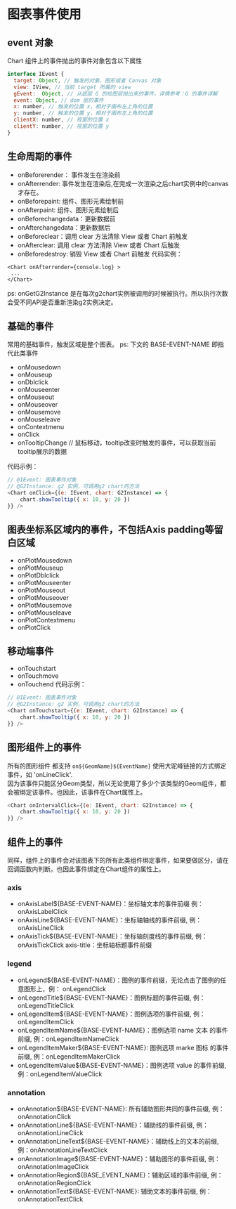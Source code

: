 # 图表事件使用



## event 对象
Chart 组件上的事件抛出的事件对象包含以下属性
```js
interface IEvent {
  target: Object, // 触发的对象，图形或者 Canvas 对象
  view: IView, // 当前 target 所属的 view
  gEvent:  Object, // 从底层 G 的绘图层抛出来的事件，详情参考：G 的事件详解
  event: Object, // dom 层的事件
  x: number, // 触发的位置 x，相对于画布左上角的位置
  y: number, // 触发的位置 y，相对于画布左上角的位置
  clientX: number, // 视窗的位置 x
  clientY: number, // 视窗的位置 y
}
```

## 生命周期的事件
- onBeforerender： 事件发生在渲染前
- onAfterrender: 事件发生在渲染后,在完成一次渲染之后chart实例中的canvas才存在。
- onBeforepaint: 组件、图形元素绘制前
- onAfterpaint: 组件、图形元素绘制后
- onBeforechangedata：更新数据前
- onAfterchangedata：更新数据后
- onBeforeclear：调用 clear 方法清除 View 或者 Chart 前触发
- onAfterclear:  调用 clear 方法清除 View 或者 Chart 后触发
- onBeforedestroy: 销毁 View 或者 Chart 前触发
代码实例：
```
<Chart onAfterrender={console.log} >
 ...
</Chart>
```
ps: onGetG2Instance 是在每次g2chart实例被调用的时候被执行。所以执行次数会受不同API是否重新渲染g2实例决定。

## 基础的事件
常用的基础事件，触发区域是整个图表。
ps: 下文的 BASE-EVENT-NAME 即指代此类事件
- onMousedown
- onMouseup
- onDblclick
- onMouseenter
- onMouseout
- onMouseover
- onMousemove
- onMouseleave
- onContextmenu
- onClick
- onTooltipChange // 鼠标移动，tooltip改变时触发的事件，可以获取当前tooltip展示的数据

代码示例：
```js
// @IEvent: 图表事件对象
// @G2Instance: g2 实例，可调用g2 chart的方法
<Chart onClick={(e: IEvent, chart: G2Instance) => {
    chart.showTooltip({ x: 10, y: 20 })
}} />
```
## 图表坐标系区域内的事件，不包括Axis padding等留白区域
- onPlotMousedown
- onPlotMouseup
- onPlotDblclick
- onPlotMouseenter
- onPlotMouseout
- onPlotMouseover
- onPlotMousemove
- onPlotMouseleave
- onPlotContextmenu
- onPlotClick

## 移动端事件
- onTouchstart
- onTouchmove
- onTouchend
代码示例：
```js
// @IEvent: 图表事件对象
// @G2Instance: g2 实例，可调用g2 chart的方法
<Chart onTouchstart={(e: IEvent, chart: G2Instance) => {
    chart.showTooltip({ x: 10, y: 20 })
}} />
```

## 图形组件上的事件
所有的图形组件 都支持 `on${GeomName}${EventName}` 使用大驼峰链接的方式绑定事件，如 'onLineClick'.  
因为该事件只能区分Geom类型，所以无论使用了多少个该类型的Geom组件，都会被绑定该事件。也因此，该事件在Chart属性上。
```js
<Chart onIntervalClick={(e: IEvent, chart: G2Instance) => {
    chart.showTooltip({ x: 10, y: 20 })
}} />
```

## 组件上的事件
同样，组件上的事件会对该图表下的所有此类组件绑定事件，如果要做区分，请在回调函数内判断。也因此事件绑定在Chart组件的属性上。
### axis
- onAxisLabel${BASE-EVENT-NAME}：坐标轴文本的事件前缀 例：onAxisLabelClick
- onAxisLine${BASE-EVENT-NAME}：坐标轴轴线的事件前缀, 例： onAxisLineClick
- onAxisTick${BASE-EVENT-NAME}：坐标轴刻度线的事件前缀, 例： onAxisTickClick
axis-title：坐标轴标题事件前缀
### legend
- onLegend${BASE-EVENT-NAME}：图例的事件前缀，无论点击了图例的任意图形上，例： onLegendClick
- onLegendTitle${BASE-EVENT-NAME}：图例标题的事件前缀, 例： onLegendTitleClick
- onLegendItem${BASE-EVENT-NAME}：图例选项的事件前缀, 例：onLegendItemClick
- onLegendItemName${BASE-EVENT-NAME}：图例选项 name 文本 的事件前缀, 例：onLegendItemNameClick
- onLegendItemMaker${BASE-EVENT-NAME}:  图例选项 marke 图标 的事件前缀, 例：onLegendItemMakerClick
- onLegendItemValue${BASE-EVENT-NAME}：图例选项 value 的事件前缀, 例：onLegendItemValueClick
### annotation
- onAnnotation${BASE-EVENT-NAME}: 所有辅助图形共同的事件前缀, 例：onAnnotationClick
- onAnnotationLine${BASE-EVENT-NAME}：辅助线的事件前缀, 例：onAnnotationLineClick
- onAnnotationLineText${BASE-EVENT-NAME}：辅助线上的文本的前缀, 例：onAnnotationLineTextClick
- onAnnotationImage${BASE-EVENT-NAME}：辅助图形的事件前缀, 例：onAnnotationImageClick
- onAnnotationRegion${BASE_EVENT_NAME}：辅助区域的事件前缀, 例：onAnnotationRegionClick
- onAnnotationText${BASE-EVENT-NAME}: 辅助文本的事件前缀, 例：onAnnotationTextClick